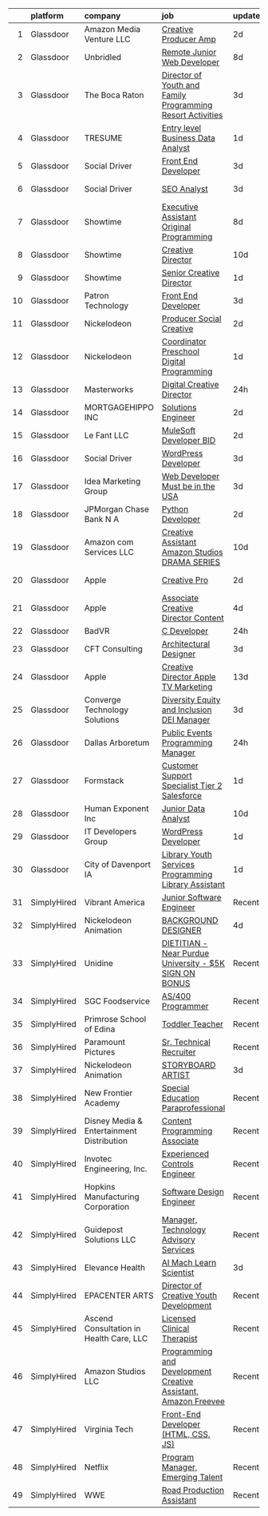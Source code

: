 

|    | platform    | company                                   | job                                                                                                                                                                                                                                                                                                                                                                                                                                                                                                                                                                                                                                                                                                                                                                                                                                                                                                                                                     | update_time   | location             |
|---:|:------------|:------------------------------------------|:--------------------------------------------------------------------------------------------------------------------------------------------------------------------------------------------------------------------------------------------------------------------------------------------------------------------------------------------------------------------------------------------------------------------------------------------------------------------------------------------------------------------------------------------------------------------------------------------------------------------------------------------------------------------------------------------------------------------------------------------------------------------------------------------------------------------------------------------------------------------------------------------------------------------------------------------------------|:--------------|:---------------------|
|  1 | Glassdoor   | Amazon Media Venture LLC                  | [Creative Producer  Amp](https://www.glassdoor.com/partner/jobListing.htm?pos=118&ao=1136043&s=58&guid=00000181e1be587e94a061c2ff218df6&src=GD_JOB_AD&t=SR&vt=w&cs=1_913b5c67&cb=1657349757500&jobListingId=1007987989002&jrtk=3-0-1g7grsm5ek6e1801-1g7grsm5pgfpv800-189292eb2b09c577-)                                                                                                                                                                                                                                                                                                                                                                                                                                                                                                                                                                                                                                                                 | 2d            | Atlanta, GA          |
|  2 | Glassdoor   | Unbridled                                 | [Remote Junior Web Developer](https://www.glassdoor.com/partner/jobListing.htm?pos=103&ao=1136043&s=58&guid=00000181e1be587e94a061c2ff218df6&src=GD_JOB_AD&t=SR&vt=w&ea=1&cs=1_8ab8e3fb&cb=1657349757497&jobListingId=1007975460579&jrtk=3-0-1g7grsm5ek6e1801-1g7grsm5pgfpv800-0aa28e00837e963a-)                                                                                                                                                                                                                                                                                                                                                                                                                                                                                                                                                                                                                                                       | 8d            | Remote               |
|  3 | Glassdoor   | The Boca Raton                            | [Director of Youth and Family Programming  Resort Activities ](https://www.glassdoor.com/partner/jobListing.htm?pos=101&ao=1110586&s=58&guid=00000181e1be587e94a061c2ff218df6&src=GD_JOB_AD&t=SR&vt=w&ea=1&cs=1_addd5f67&cb=1657349757497&jobListingId=1007984923964&cpc=3BA4CE39D5B5DEF5&jrtk=3-0-1g7grsm5ek6e1801-1g7grsm5pgfpv800-59158d05babfaade--6NYlbfkN0CZ4WHaa0yzjwimWJ2JD4H_Jb70KZ7ZxT437oJHfc_b1vKLEkX8etGVY4LfkXNtl1QMtoEszaHJHj-_6GJEE9-YzgRjo6GKCZIjwdTmLEEBnBWSVNKGaSD77kQYIh08DGczje-Y1Uz4F1Bc0454zRFN7Gfg_qx4_NB_Sq-zkl-2v0OsL3R8dbQgoaVt3Rar_ZNCInFR2tL4Fk_4PgJsSS98PaiLvYkz0mcjuldITT9LTukMeUSQloCvjdBwC4QqjhUNy49aCh65XOUF6epH3l2VbRfdoRdM4NaeVEJlkOQqpiVwTnDjFmk1-QsHX27K4w5966oXBrnNa7L35Y4m1pVaCElGDNTdU1yrtnN8WLXszpP0kmJAuPGB7dembbBZhtSNmTicUJaab-Uh5qeBSWNFfnDKMslZlHiPyIwxY-YgJXDfoxBsEb9coKvpuNxobW0vAB1yuS7LmsK3HWQsuVN24uzsh0RXB8B-IxdvsWwyM_c4pfa_0OuDaKrihW0BuzbqqH0wDaovHEEJpS_q3FifssX8EVrQgWmd4nTyv60dnT6JKx58ODAc) | 3d            | Boca Raton, FL       |
|  4 | Glassdoor   | TRESUME                                   | [Entry level Business  Data Analyst](https://www.glassdoor.com/partner/jobListing.htm?pos=123&ao=1136043&s=58&guid=00000181e1be587e94a061c2ff218df6&src=GD_JOB_AD&t=SR&vt=w&ea=1&cs=1_b75de849&cb=1657349757501&jobListingId=1007990704486&jrtk=3-0-1g7grsm5ek6e1801-1g7grsm5pgfpv800-694837f8589334c4-)                                                                                                                                                                                                                                                                                                                                                                                                                                                                                                                                                                                                                                                | 1d            | Baltimore, MD        |
|  5 | Glassdoor   | Social Driver                             | [Front End Developer](https://www.glassdoor.com/partner/jobListing.htm?pos=111&ao=1136043&s=58&guid=00000181e1be587e94a061c2ff218df6&src=GD_JOB_AD&t=SR&vt=w&ea=1&cs=1_00d0234a&cb=1657349757497&jobListingId=1007986179702&jrtk=3-0-1g7grsm5ek6e1801-1g7grsm5pgfpv800-aef14023c3e69c6c-)                                                                                                                                                                                                                                                                                                                                                                                                                                                                                                                                                                                                                                                               | 3d            | Washington, DC       |
|  6 | Glassdoor   | Social Driver                             | [SEO Analyst](https://www.glassdoor.com/partner/jobListing.htm?pos=122&ao=1136043&s=58&guid=00000181e1be587e94a061c2ff218df6&src=GD_JOB_AD&t=SR&vt=w&ea=1&cs=1_927b8d5a&cb=1657349757501&jobListingId=1007986179723&jrtk=3-0-1g7grsm5ek6e1801-1g7grsm5pgfpv800-45a903a35401f1cc-)                                                                                                                                                                                                                                                                                                                                                                                                                                                                                                                                                                                                                                                                       | 3d            | Washington, DC       |
|  7 | Glassdoor   | Showtime                                  | [Executive Assistant  Original Programming](https://www.glassdoor.com/partner/jobListing.htm?pos=110&ao=1136043&s=58&guid=00000181e1be587e94a061c2ff218df6&src=GD_JOB_AD&t=SR&vt=w&cs=1_bece9a7c&cb=1657349757497&jobListingId=1007974551030&jrtk=3-0-1g7grsm5ek6e1801-1g7grsm5pgfpv800-f57a47ed9cc39408-)                                                                                                                                                                                                                                                                                                                                                                                                                                                                                                                                                                                                                                              | 8d            | West Hollywood, CA   |
|  8 | Glassdoor   | Showtime                                  | [Creative Director](https://www.glassdoor.com/partner/jobListing.htm?pos=120&ao=1136043&s=58&guid=00000181e1be587e94a061c2ff218df6&src=GD_JOB_AD&t=SR&vt=w&cs=1_e36ade1c&cb=1657349757501&jobListingId=1007969399152&jrtk=3-0-1g7grsm5ek6e1801-1g7grsm5pgfpv800-854f163f0908a218-)                                                                                                                                                                                                                                                                                                                                                                                                                                                                                                                                                                                                                                                                      | 10d           | New York, NY         |
|  9 | Glassdoor   | Showtime                                  | [Senior Creative Director](https://www.glassdoor.com/partner/jobListing.htm?pos=129&ao=1136043&s=58&guid=00000181e1be587e94a061c2ff218df6&src=GD_JOB_AD&t=SR&vt=w&cs=1_ff9f1507&cb=1657349757503&jobListingId=1007990320985&jrtk=3-0-1g7grsm5ek6e1801-1g7grsm5pgfpv800-05569e22b71be1fd-)                                                                                                                                                                                                                                                                                                                                                                                                                                                                                                                                                                                                                                                               | 1d            | New York, NY         |
| 10 | Glassdoor   | Patron Technology                         | [Front End Developer](https://www.glassdoor.com/partner/jobListing.htm?pos=128&ao=1136043&s=58&guid=00000181e1be587e94a061c2ff218df6&src=GD_JOB_AD&t=SR&vt=w&ea=1&cs=1_4b31a6d3&cb=1657349757503&jobListingId=1007984992313&jrtk=3-0-1g7grsm5ek6e1801-1g7grsm5pgfpv800-76ed30b4cc7ee779-)                                                                                                                                                                                                                                                                                                                                                                                                                                                                                                                                                                                                                                                               | 3d            | Remote               |
| 11 | Glassdoor   | Nickelodeon                               | [Producer  Social Creative](https://www.glassdoor.com/partner/jobListing.htm?pos=102&ao=1136043&s=58&guid=00000181e1be587e94a061c2ff218df6&src=GD_JOB_AD&t=SR&vt=w&cs=1_d64d193d&cb=1657349757496&jobListingId=1007988955931&jrtk=3-0-1g7grsm5ek6e1801-1g7grsm5pgfpv800-80e6e52b5b31f09c-)                                                                                                                                                                                                                                                                                                                                                                                                                                                                                                                                                                                                                                                              | 2d            | Burbank, CA          |
| 12 | Glassdoor   | Nickelodeon                               | [Coordinator  Preschool Digital Programming](https://www.glassdoor.com/partner/jobListing.htm?pos=125&ao=1136043&s=58&guid=00000181e1be587e94a061c2ff218df6&src=GD_JOB_AD&t=SR&vt=w&cs=1_e301fb0c&cb=1657349757502&jobListingId=1007990986768&jrtk=3-0-1g7grsm5ek6e1801-1g7grsm5pgfpv800-da969938fc3dc7f2-)                                                                                                                                                                                                                                                                                                                                                                                                                                                                                                                                                                                                                                             | 1d            | New York, NY         |
| 13 | Glassdoor   | Masterworks                               | [Digital Creative Director](https://www.glassdoor.com/partner/jobListing.htm?pos=114&ao=1136043&s=58&guid=00000181e1be587e94a061c2ff218df6&src=GD_JOB_AD&t=SR&vt=w&ea=1&cs=1_1fd2b61a&cb=1657349757498&jobListingId=1007993907835&jrtk=3-0-1g7grsm5ek6e1801-1g7grsm5pgfpv800-8b48190994d09232-)                                                                                                                                                                                                                                                                                                                                                                                                                                                                                                                                                                                                                                                         | 24h           | Poulsbo, WA          |
| 14 | Glassdoor   | MORTGAGEHIPPO  INC                        | [Solutions Engineer](https://www.glassdoor.com/partner/jobListing.htm?pos=113&ao=1136043&s=58&guid=00000181e1be587e94a061c2ff218df6&src=GD_JOB_AD&t=SR&vt=w&ea=1&cs=1_be421079&cb=1657349757498&jobListingId=1007987536931&jrtk=3-0-1g7grsm5ek6e1801-1g7grsm5pgfpv800-86d95c01ace3f628-)                                                                                                                                                                                                                                                                                                                                                                                                                                                                                                                                                                                                                                                                | 2d            | Remote               |
| 15 | Glassdoor   | Le Fant LLC                               | [MuleSoft Developer  BID ](https://www.glassdoor.com/partner/jobListing.htm?pos=126&ao=1136043&s=58&guid=00000181e1be587e94a061c2ff218df6&src=GD_JOB_AD&t=SR&vt=w&ea=1&cs=1_21a671f6&cb=1657349757503&jobListingId=1007987577379&jrtk=3-0-1g7grsm5ek6e1801-1g7grsm5pgfpv800-cea260f5062cfe0d-)                                                                                                                                                                                                                                                                                                                                                                                                                                                                                                                                                                                                                                                          | 2d            | Remote               |
| 16 | Glassdoor   | Social Driver                             | [WordPress Developer](https://www.glassdoor.com/partner/jobListing.htm?pos=130&ao=1136043&s=58&guid=00000181e1be587e94a061c2ff218df6&src=GD_JOB_AD&t=SR&vt=w&ea=1&cs=1_1e2ebb1b&cb=1657349757503&jobListingId=1007986179728&jrtk=3-0-1g7grsm5ek6e1801-1g7grsm5pgfpv800-1000ab6a8328cc27-)                                                                                                                                                                                                                                                                                                                                                                                                                                                                                                                                                                                                                                                               | 3d            | Chicago, IL          |
| 17 | Glassdoor   | Idea Marketing Group                      | [Web Developer  Must be in the USA ](https://www.glassdoor.com/partner/jobListing.htm?pos=127&ao=1136043&s=58&guid=00000181e1be587e94a061c2ff218df6&src=GD_JOB_AD&t=SR&vt=w&ea=1&cs=1_63de6292&cb=1657349757503&jobListingId=1007985307067&jrtk=3-0-1g7grsm5ek6e1801-1g7grsm5pgfpv800-ffc8a2d7d14ddf2d-)                                                                                                                                                                                                                                                                                                                                                                                                                                                                                                                                                                                                                                                | 3d            | Remote               |
| 18 | Glassdoor   | JPMorgan Chase Bank  N A                  | [Python Developer](https://www.glassdoor.com/partner/jobListing.htm?pos=119&ao=1136043&s=58&guid=00000181e1be587e94a061c2ff218df6&src=GD_JOB_AD&t=SR&vt=w&cs=1_3a5ce390&cb=1657349757501&jobListingId=1007986572886&jrtk=3-0-1g7grsm5ek6e1801-1g7grsm5pgfpv800-610fcbfd9ab4b6fc-)                                                                                                                                                                                                                                                                                                                                                                                                                                                                                                                                                                                                                                                                       | 2d            | New York, NY         |
| 19 | Glassdoor   | Amazon com Services LLC                   | [Creative Assistant    Amazon Studios   DRAMA SERIES](https://www.glassdoor.com/partner/jobListing.htm?pos=115&ao=1136043&s=58&guid=00000181e1be587e94a061c2ff218df6&src=GD_JOB_AD&t=SR&vt=w&cs=1_d5bba08c&cb=1657349757500&jobListingId=1007967893286&jrtk=3-0-1g7grsm5ek6e1801-1g7grsm5pgfpv800-3febe796977aa47c-)                                                                                                                                                                                                                                                                                                                                                                                                                                                                                                                                                                                                                                    | 10d           | Culver City, CA      |
| 20 | Glassdoor   | Apple                                     | [Creative Pro](https://www.glassdoor.com/partner/jobListing.htm?pos=105&ao=1136043&s=58&guid=00000181e1be587e94a061c2ff218df6&src=GD_JOB_AD&t=SR&vt=w&cs=1_29645267&cb=1657349757497&jobListingId=1007987021928&jrtk=3-0-1g7grsm5ek6e1801-1g7grsm5pgfpv800-d1d7b3b5f840f95d-)                                                                                                                                                                                                                                                                                                                                                                                                                                                                                                                                                                                                                                                                           | 2d            | Nashville, TN        |
| 21 | Glassdoor   | Apple                                     | [Associate Creative Director  Content](https://www.glassdoor.com/partner/jobListing.htm?pos=106&ao=1136043&s=58&guid=00000181e1be587e94a061c2ff218df6&src=GD_JOB_AD&t=SR&vt=w&cs=1_02a42085&cb=1657349757497&jobListingId=1007983952566&jrtk=3-0-1g7grsm5ek6e1801-1g7grsm5pgfpv800-951144cc3ad18647-)                                                                                                                                                                                                                                                                                                                                                                                                                                                                                                                                                                                                                                                   | 4d            | Cupertino, CA        |
| 22 | Glassdoor   | BadVR                                     | [C  Developer](https://www.glassdoor.com/partner/jobListing.htm?pos=116&ao=1136043&s=58&guid=00000181e1be587e94a061c2ff218df6&src=GD_JOB_AD&t=SR&vt=w&ea=1&cs=1_0c392e9f&cb=1657349757500&jobListingId=1007993870109&jrtk=3-0-1g7grsm5ek6e1801-1g7grsm5pgfpv800-32f6b856d5d3b74e-)                                                                                                                                                                                                                                                                                                                                                                                                                                                                                                                                                                                                                                                                      | 24h           | Remote               |
| 23 | Glassdoor   | CFT Consulting                            | [Architectural Designer](https://www.glassdoor.com/partner/jobListing.htm?pos=121&ao=1136043&s=58&guid=00000181e1be587e94a061c2ff218df6&src=GD_JOB_AD&t=SR&vt=w&ea=1&cs=1_31396300&cb=1657349757501&jobListingId=1007985005792&jrtk=3-0-1g7grsm5ek6e1801-1g7grsm5pgfpv800-6aeae3d45105896a-)                                                                                                                                                                                                                                                                                                                                                                                                                                                                                                                                                                                                                                                            | 3d            | Remote               |
| 24 | Glassdoor   | Apple                                     | [Creative Director  Apple TV  Marketing](https://www.glassdoor.com/partner/jobListing.htm?pos=117&ao=1136043&s=58&guid=00000181e1be587e94a061c2ff218df6&src=GD_JOB_AD&t=SR&vt=w&cs=1_fb4bc3e0&cb=1657349757500&jobListingId=1007963617769&jrtk=3-0-1g7grsm5ek6e1801-1g7grsm5pgfpv800-8e5a42131c2aabdd-)                                                                                                                                                                                                                                                                                                                                                                                                                                                                                                                                                                                                                                                 | 13d           | Culver City, CA      |
| 25 | Glassdoor   | Converge Technology Solutions             | [Diversity  Equity and Inclusion  DEI  Manager](https://www.glassdoor.com/partner/jobListing.htm?pos=107&ao=1136043&s=58&guid=00000181e1be587e94a061c2ff218df6&src=GD_JOB_AD&t=SR&vt=w&ea=1&cs=1_e389e40d&cb=1657349757497&jobListingId=1007985496708&jrtk=3-0-1g7grsm5ek6e1801-1g7grsm5pgfpv800-38d4c5ff8d3958a2-)                                                                                                                                                                                                                                                                                                                                                                                                                                                                                                                                                                                                                                     | 3d            | Remote               |
| 26 | Glassdoor   | Dallas Arboretum                          | [Public Events Programming Manager](https://www.glassdoor.com/partner/jobListing.htm?pos=112&ao=1136043&s=58&guid=00000181e1be587e94a061c2ff218df6&src=GD_JOB_AD&t=SR&vt=w&cs=1_d9df692d&cb=1657349757497&jobListingId=1007993942036&jrtk=3-0-1g7grsm5ek6e1801-1g7grsm5pgfpv800-ccec5b27db6fa0ed-)                                                                                                                                                                                                                                                                                                                                                                                                                                                                                                                                                                                                                                                      | 24h           | Dallas, TX           |
| 27 | Glassdoor   | Formstack                                 | [Customer Support Specialist   Tier 2  Salesforce ](https://www.glassdoor.com/partner/jobListing.htm?pos=108&ao=1136043&s=58&guid=00000181e1be587e94a061c2ff218df6&src=GD_JOB_AD&t=SR&vt=w&ea=1&cs=1_7da89ffe&cb=1657349757497&jobListingId=1007990341857&jrtk=3-0-1g7grsm5ek6e1801-1g7grsm5pgfpv800-49d6d9593df4a3d4-)                                                                                                                                                                                                                                                                                                                                                                                                                                                                                                                                                                                                                                 | 1d            | Remote               |
| 28 | Glassdoor   | Human Exponent Inc                        | [Junior Data Analyst](https://www.glassdoor.com/partner/jobListing.htm?pos=109&ao=1136043&s=58&guid=00000181e1be587e94a061c2ff218df6&src=GD_JOB_AD&t=SR&vt=w&ea=1&cs=1_bb719f32&cb=1657349757497&jobListingId=1007967871613&jrtk=3-0-1g7grsm5ek6e1801-1g7grsm5pgfpv800-8a573605dbe57dec-)                                                                                                                                                                                                                                                                                                                                                                                                                                                                                                                                                                                                                                                               | 10d           | Remote               |
| 29 | Glassdoor   | IT Developers Group                       | [WordPress Developer](https://www.glassdoor.com/partner/jobListing.htm?pos=124&ao=1136043&s=58&guid=00000181e1be587e94a061c2ff218df6&src=GD_JOB_AD&t=SR&vt=w&ea=1&cs=1_2b79a533&cb=1657349757501&jobListingId=1007991133386&jrtk=3-0-1g7grsm5ek6e1801-1g7grsm5pgfpv800-be9fc18920fc1a39-)                                                                                                                                                                                                                                                                                                                                                                                                                                                                                                                                                                                                                                                               | 1d            | San Juan, PR         |
| 30 | Glassdoor   | City of Davenport  IA                     | [Library Youth Services   Programming Library Assistant](https://www.glassdoor.com/partner/jobListing.htm?pos=104&ao=1136043&s=58&guid=00000181e1be587e94a061c2ff218df6&src=GD_JOB_AD&t=SR&vt=w&cs=1_4339ab33&cb=1657349757497&jobListingId=1007990791144&jrtk=3-0-1g7grsm5ek6e1801-1g7grsm5pgfpv800-73071feec8f40d85-)                                                                                                                                                                                                                                                                                                                                                                                                                                                                                                                                                                                                                                 | 1d            | Davenport, IA        |
| 31 | SimplyHired | Vibrant America                           | [Junior Software Engineer](https://www.simplyhired.com/job/rkL6EIJkC6mS_rxi4a4hUb9rPfs0MCde3D2wHfCmE_GceejFu7ApOA?q=creative+programming)                                                                                                                                                                                                                                                                                                                                                                                                                                                                                                                                                                                                                                                                                                                                                                                                               | Recently      | San Carlos, CA       |
| 32 | SimplyHired | Nickelodeon Animation                     | [BACKGROUND DESIGNER](https://www.simplyhired.com/job/2hGwOBbGJK3cT8G17Jo6xyFEaCixCA9BQxMwFxoVXXtYGSHQfZFHsw?q=creative+programming)                                                                                                                                                                                                                                                                                                                                                                                                                                                                                                                                                                                                                                                                                                                                                                                                                    | 4d            | Burbank, CA          |
| 33 | SimplyHired | Unidine                                   | [DIETITIAN - Near Purdue University - $5K SIGN ON BONUS](https://www.simplyhired.com/job/IOWoHHU4yD-UOV1khCQP4zgq3RULjvzsWeQtzXd-soSAPjFZB4yA8Q?q=creative+programming)                                                                                                                                                                                                                                                                                                                                                                                                                                                                                                                                                                                                                                                                                                                                                                                 | Recently      | West Lafayette, IN   |
| 34 | SimplyHired | SGC Foodservice                           | [AS/400 Programmer](https://www.simplyhired.com/job/z08Vm0kH-9tHjzB0m3KsBQbgKFBvuQiAtbIsIKoh1obltQegsFHLBw?q=creative+programming)                                                                                                                                                                                                                                                                                                                                                                                                                                                                                                                                                                                                                                                                                                                                                                                                                      | Recently      | Springfield, MO      |
| 35 | SimplyHired | Primrose School of Edina                  | [Toddler Teacher](https://www.simplyhired.com/job/MIU_I4CfPKB2_C1VnWyqtSjMv8lOiwc8_aP25afLAH4Xyz8-pcyF3w?q=creative+programming)                                                                                                                                                                                                                                                                                                                                                                                                                                                                                                                                                                                                                                                                                                                                                                                                                        | Recently      | Minneapolis, MN      |
| 36 | SimplyHired | Paramount Pictures                        | [Sr. Technical Recruiter](https://www.simplyhired.com/job/EoYTfilyvoiTwQ0M_R3u0ubKO-pWZvY3iEIVTuiApWLdKea47zZ3IA?q=creative+programming)                                                                                                                                                                                                                                                                                                                                                                                                                                                                                                                                                                                                                                                                                                                                                                                                                | Recently      | Remote               |
| 37 | SimplyHired | Nickelodeon Animation                     | [STORYBOARD ARTIST](https://www.simplyhired.com/job/0qHi5Ez88ft06wjIir1esyNzoRIgNbkCQw2Y0PBdbsyVvLYpSJzyhw?q=creative+programming)                                                                                                                                                                                                                                                                                                                                                                                                                                                                                                                                                                                                                                                                                                                                                                                                                      | 3d            | Burbank, CA          |
| 38 | SimplyHired | New Frontier Academy                      | [Special Education Paraprofessional](https://www.simplyhired.com/job/aE-MWId-VQi0QQeUbEMOAl2paFX2Y_AoU6hQ_KSUHSUJyu-JGL9d1Q?q=creative+programming)                                                                                                                                                                                                                                                                                                                                                                                                                                                                                                                                                                                                                                                                                                                                                                                                     | Recently      | Prairie du Chien, WI |
| 39 | SimplyHired | Disney Media & Entertainment Distribution | [Content Programming Associate](https://www.simplyhired.com/job/RLr-I3u1JQKOaVl1fG8uP0rqEV6HaJN6Vz-iBfszblj10MV8LiNlEg?q=creative+programming)                                                                                                                                                                                                                                                                                                                                                                                                                                                                                                                                                                                                                                                                                                                                                                                                          | Recently      | Burbank, CA          |
| 40 | SimplyHired | Invotec Engineering, Inc.                 | [Experienced Controls Engineer](https://www.simplyhired.com/job/hgezqZnkFpQUWj88Sn4wibKApzGtKCGkFlfMABndsUX0zgxKLvXNFQ?q=creative+programming)                                                                                                                                                                                                                                                                                                                                                                                                                                                                                                                                                                                                                                                                                                                                                                                                          | Recently      | Brooklyn Park, MN    |
| 41 | SimplyHired | Hopkins Manufacturing Corporation         | [Software Design Engineer](https://www.simplyhired.com/job/qY8slYaw9wD2ocnPC4HaJoxOS535kfd1g9te5vVup0OD4IWDFxIROg?q=creative+programming)                                                                                                                                                                                                                                                                                                                                                                                                                                                                                                                                                                                                                                                                                                                                                                                                               | Recently      | Emporia, KS          |
| 42 | SimplyHired | Guidepost Solutions LLC                   | [Manager, Technology Advisory Services](https://www.simplyhired.com/job/SHvhGhePtCfZbSBBr7k9RVc0QkElcCCYR-HRdGU_FSwLJOTjIs7pFw?q=creative+programming)                                                                                                                                                                                                                                                                                                                                                                                                                                                                                                                                                                                                                                                                                                                                                                                                  | Recently      | Washington, DC       |
| 43 | SimplyHired | Elevance Health                           | [AI Mach Learn Scientist](https://www.simplyhired.com/job/zN6ucUbV1GqphJwBKHXND8p-RK_Rhy1zSLnvLjspm9USp8Gdv8qU1A?q=creative+programming)                                                                                                                                                                                                                                                                                                                                                                                                                                                                                                                                                                                                                                                                                                                                                                                                                | 3d            | Palo Alto, CA        |
| 44 | SimplyHired | EPACENTER ARTS                            | [Director of Creative Youth Development](https://www.simplyhired.com/job/gb0M3sMz30QV37h6rCb63lHoQubpyrqw7nrt03glHllqu5wgJonJZg?q=creative+programming)                                                                                                                                                                                                                                                                                                                                                                                                                                                                                                                                                                                                                                                                                                                                                                                                 | Recently      | East Palo Alto, CA   |
| 45 | SimplyHired | Ascend Consultation in Health Care, LLC   | [Licensed Clinical Therapist](https://www.simplyhired.com/job/a8iev7GB9gnzul9iokjgRtl_wZ8uBDV3t-nsPirxhjusnJNCykBK-A?q=creative+programming)                                                                                                                                                                                                                                                                                                                                                                                                                                                                                                                                                                                                                                                                                                                                                                                                            | Recently      | Urbana, IL           |
| 46 | SimplyHired | Amazon Studios LLC                        | [Programming and Development Creative Assistant, Amazon Freevee](https://www.simplyhired.com/job/yNrk7mYjKYOjOL7KBmBdthCLJliSBuCoIVG9OrZuTeL4gU1eXnAnBw?q=creative+programming)                                                                                                                                                                                                                                                                                                                                                                                                                                                                                                                                                                                                                                                                                                                                                                         | Recently      | Culver City, CA      |
| 47 | SimplyHired | Virginia Tech                             | [Front-End Developer (HTML, CSS, JS)](https://www.simplyhired.com/job/keAfqIr0PwX6rJzkJtSBcYqg5-enp1GvCWpSiIOx748XoXh6gwXx7w?q=creative+programming)                                                                                                                                                                                                                                                                                                                                                                                                                                                                                                                                                                                                                                                                                                                                                                                                    | Recently      | Remote               |
| 48 | SimplyHired | Netflix                                   | [Program Manager, Emerging Talent](https://www.simplyhired.com/job/3gV74kLJH_A3iDaiHEQQVPmAApPp8cn550zjbcjykPSYJwFcA_0Oww?q=creative+programming)                                                                                                                                                                                                                                                                                                                                                                                                                                                                                                                                                                                                                                                                                                                                                                                                       | Recently      | Los Gatos, CA        |
| 49 | SimplyHired | WWE                                       | [Road Production Assistant](https://www.simplyhired.com/job/QBStxMvT--zj8-7nGiQ1XxVMz9PWitpMAmeqJDvN6vQ41CvYFC0uig?q=creative+programming)                                                                                                                                                                                                                                                                                                                                                                                                                                                                                                                                                                                                                                                                                                                                                                                                              | Recently      | Remote               |